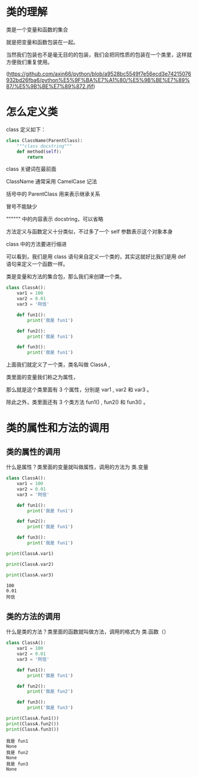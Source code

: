 # 类的理解

类是一个变量和函数的集合

就是把变量和函数包装在一起。

当然我们包装也不是毫无目的的包装，我们会把同性质的包装在一个类里，这样就方便我们重复使用。

<imge>(https://github.com/axin66/python/blob/a9528bc5549f7e56ecd3e74215076932bd26fba6/python%E5%9F%BA%E7%A1%80/%E5%9B%BE%E7%89%87/%E5%9B%BE%E7%89%872.jfif)

# 怎么定义类

class 定义如下：


```python
class ClassName(ParentClass):
    """class docstring"""
    def method(self):
        return
```

class 关键词在最前面

ClassName 通常采用 CamelCase 记法

括号中的 ParentClass 用来表示继承关系

冒号不能缺少

"""""" 中的内容表示 docstring，可以省略

方法定义与函数定义十分类似，不过多了一个 self 参数表示这个对象本身

class 中的方法要进行缩进

可以看到，我们是用 class 语句来自定义一个类的，其实这就好比我们是用 def 语句来定义一个函数一样。

类是变量和方法的集合包，那么我们来创建一个类。


```python
class ClassA():
    var1 = 100
    var2 = 0.01
    var3 = '阿信'

    def fun1():
        print('我是 fun1')

    def fun2():
        print('我是 fun1')

    def fun3():
        print('我是 fun1')
```

上面我们就定义了一个类，类名叫做 ClassA , 

类里面的变量我们称之为属性，

那么就是这个类里面有 3 个属性，分别是 var1 , var2 和 var3 。

除此之外，类里面还有 3 个类方法 fun1() , fun2() 和 fun3() 。

# 类的属性和方法的调用

## 类的属性的调用

什么是属性？类里面的变量就叫做属性，调用的方法为  类.变量


```python
class ClassA():
    var1 = 100
    var2 = 0.01
    var3 = '阿信'

    def fun1():
        print('我是 fun1')

    def fun2():
        print('我是 fun1')

    def fun3():
        print('我是 fun1')
```


```python
print(ClassA.var1)

print(ClassA.var2)

print(ClassA.var3)
```

    100
    0.01
    阿信
    

## 类的方法的调用

什么是类的方法？类里面的函数就叫做方法，调用的格式为 类.函数（）


```python
class ClassA():
    var1 = 100
    var2 = 0.01
    var3 = '阿信'

    def fun1():
        print('我是 fun1')

    def fun2():
        print('我是 fun2')

    def fun3():
        print('我是 fun3')
```


```python
print(ClassA.fun1())
print(ClassA.fun2())
print(ClassA.fun3())
```

    我是 fun1
    None
    我是 fun2
    None
    我是 fun3
    None
    


```python

```
